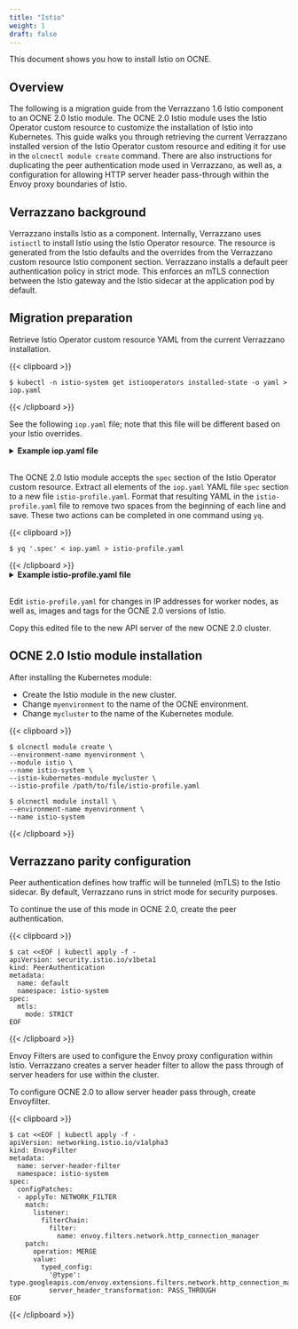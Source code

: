 ```yaml
---
title: "Istio"
weight: 1
draft: false
---
```

This document shows you how to install Istio on OCNE.

## Overview

The following is a migration guide from the Verrazzano 1.6 Istio component to an OCNE 2.0 Istio module. The OCNE 2.0 Istio module uses the Istio Operator custom resource to customize the installation of Istio into Kubernetes. This guide walks you through retrieving the current Verrazzano installed version of the Istio Operator custom resource and editing it for use in the `olcnectl module create` command. There are also instructions for duplicating the peer authentication mode used in Verrazzano, as well as, a configuration for allowing HTTP server header pass-through within the Envoy proxy boundaries of Istio.

## Verrazzano background

Verrazzano installs Istio as a component. Internally, Verrazzano uses `istioctl` to install Istio using the Istio Operator resource. The resource is generated from the Istio defaults and the overrides from the Verrazzano custom resource Istio component section. Verrazzano installs a default peer authentication policy in strict mode. This enforces an mTLS connection between the Istio gateway and the Istio sidecar at the application pod by default.

## Migration preparation

Retrieve Istio Operator custom resource YAML from the current Verrazzano installation.

{{< clipboard >}}
<div class="highlight">

```
$ kubectl -n istio-system get istiooperators installed-state -o yaml > iop.yaml
```
</div>
{{< /clipboard >}}

See the following `iop.yaml` file; note that this file will be different based on your Istio overrides.

<details>
<summary><b>Example iop.yaml file</b></summary>

{{< clipboard >}}
<div class="highlight">

```
apiVersion: install.istio.io/v1alpha1
kind: IstioOperator
metadata:
  name: installed-state
  namespace: istio-system
  ...
spec:
  components:
    base:
      enabled: true
    cni:
      enabled: false
    egressGateways:
    - enabled: true
      k8s:
        affinity:
          podAntiAffinity:
            preferredDuringSchedulingIgnoredDuringExecution:
            - podAffinityTerm:
                labelSelector:
                  matchExpressions:
                  - key: app
                    operator: In
                    values:
                    - istio-egressgateway
                topologyKey: kubernetes.io/hostname
              weight: 100
        overlays:
        - kind: Deployment
          name: istio-egressgateway
          patches:
          - path: spec.template.spec.containers.[name:istio-proxy].securityContext
            value: |
              privileged: false
              allowPrivilegeEscalation: false
              capabilities:
                drop:
                  - ALL
        replicaCount: 1
        securityContext:
          runAsGroup: "1337"
          runAsNonRoot: true
          runAsUser: "1337"
          seccompProfile:
            type: RuntimeDefault
      name: istio-egressgateway
    ingressGateways:
    - enabled: true
      k8s:
        affinity:
          podAntiAffinity:
            preferredDuringSchedulingIgnoredDuringExecution:
            - podAffinityTerm:
                labelSelector:
                  matchExpressions:
                  - key: app
                    operator: In
                    values:
                    - istio-ingressgateway
                topologyKey: kubernetes.io/hostname
              weight: 100
        overlays:
        - kind: Deployment
          name: istio-ingressgateway
          patches:
          - path: spec.template.spec.containers.[name:istio-proxy].securityContext
            value: |
              privileged: false
              allowPrivilegeEscalation: false
              capabilities:
                drop:
                  - ALL
        replicaCount: 1
        securityContext:
          runAsGroup: "1337"
          runAsNonRoot: true
          runAsUser: "1337"
          seccompProfile:
            type: RuntimeDefault
        service:
          type: LoadBalancer
      name: istio-ingressgateway
    istiodRemote:
      enabled: false
    pilot:
      enabled: true
      k8s:
        affinity:
          podAntiAffinity:
            preferredDuringSchedulingIgnoredDuringExecution:
            - podAffinityTerm:
                labelSelector:
                  matchLabels:
                    app: istiod
                topologyKey: kubernetes.io/hostname
              weight: 100
        overlays:
        - kind: Deployment
          name: istiod
          patches:
          - path: spec.template.spec.containers.[name:discovery].securityContext
            value: |
              privileged: false
              allowPrivilegeEscalation: false
              capabilities:
                drop:
                  - ALL
        securityContext:
          runAsGroup: "1337"
          runAsNonRoot: true
          runAsUser: "1337"
          seccompProfile:
            type: RuntimeDefault
  hub: docker.io/istio
  meshConfig:
    defaultConfig:
      proxyMetadata: {}
      tracing:
        tlsSettings:
          mode: ISTIO_MUTUAL
        zipkin:
          address: jaeger-operator-jaeger-collector.verrazzano-monitoring.svc.cluster.local.:9411
    enablePrometheusMerge: true
  profile: default
  tag: 1.19.0
  values:
    base:
      enableCRDTemplates: false
      validationURL: ""
    defaultRevision: ""
    gateways:
      istio-egressgateway:
        autoscaleEnabled: false
        env:
          ISTIO_META_REQUESTED_NETWORK_VIEW: external
        name: istio-egressgateway
        secretVolumes:
        - mountPath: /etc/istio/egressgateway-certs
          name: egressgateway-certs
          secretName: istio-egressgateway-certs
        - mountPath: /etc/istio/egressgateway-ca-certs
          name: egressgateway-ca-certs
          secretName: istio-egressgateway-ca-certs
        type: ClusterIP
      istio-ingressgateway:
        autoscaleEnabled: false
        env: {}
        name: istio-ingressgateway
        secretVolumes:
        - mountPath: /etc/istio/ingressgateway-certs
          name: ingressgateway-certs
          secretName: istio-ingressgateway-certs
        - mountPath: /etc/istio/ingressgateway-ca-certs
          name: ingressgateway-ca-certs
          secretName: istio-ingressgateway-ca-certs
        serviceAnnotations:
          service.beta.kubernetes.io/oci-load-balancer-internal: true
          service.beta.kubernetes.io/oci-load-balancer-security-list-management-mode: None
          service.beta.kubernetes.io/oci-load-balancer-shape: flexible
          service.beta.kubernetes.io/oci-load-balancer-shape-flex-max: "10"
          service.beta.kubernetes.io/oci-load-balancer-shape-flex-min: "10"
          service.beta.kubernetes.io/oci-load-balancer-subnet1: ocid1.subnet.oc1.iad.aaaaaaaasxecsmvaw4li6a6wic45fjjaefilsqesoddckzp4w72w4m2w7pbq
        type: LoadBalancer
    global:
      configValidation: true
      defaultNodeSelector: {}
      defaultPodDisruptionBudget:
        enabled: false
      defaultResources:
        requests:
          cpu: 10m
      hub: ghcr.io/verrazzano
      imagePullPolicy: IfNotPresent
      imagePullSecrets: []
      istioNamespace: istio-system
      istiod:
        enableAnalysis: false
      jwtPolicy: third-party-jwt
      logAsJson: false
      logging:
        level: default:info
      meshNetworks: {}
      mountMtlsCerts: false
      multiCluster:
        clusterName: ""
        enabled: false
      network: ""
      omitSidecarInjectorConfigMap: false
      oneNamespace: false
      operatorManageWebhooks: false
      pilotCertProvider: istiod
      priorityClassName: ""
      proxy:
        autoInject: enabled
        clusterDomain: cluster.local
        componentLogLevel: misc:error
        enableCoreDump: false
        excludeIPRanges: ""
        excludeInboundPorts: ""
        excludeOutboundPorts: ""
        image: proxyv2
        includeIPRanges: '*'
        logLevel: warning
        privileged: false
        readinessFailureThreshold: 90
        readinessInitialDelaySeconds: 1
        readinessPeriodSeconds: 2
        resources:
          limits:
            cpu: 2000m
            memory: 1024Mi
          requests:
            cpu: 100m
            memory: 128Mi
        statusPort: 15020
        tracer: zipkin
      proxy_init:
        image: proxyv2
      sds:
        token:
          aud: istio-ca
      sts:
        servicePort: 0
      tag: 1.19.0-1-20240102223345-96c3a993
      tracer:
        datadog: {}
        lightstep: {}
        stackdriver: {}
        zipkin: {}
      useMCP: false
    istiodRemote:
      injectionURL: ""
    meshConfig:
      defaultConfig:
        proxyMetadata: {}
      enablePrometheusMerge: false
    pilot:
      autoscaleEnabled: false
      autoscaleMax: 5
      autoscaleMin: 1
      configMap: true
      cpu:
        targetAverageUtilization: 80
      deploymentLabels: null
      env: {}
      image: ghcr.io/verrazzano/pilot:1.19.0-1-20240102223345-96c3a993
      keepaliveMaxServerConnectionAge: 30m
      nodeSelector: {}
      podLabels: {}
      replicaCount: 1
      traceSampling: 1
    sidecarInjectorWebhook:
      rewriteAppHTTPProbe: true
    telemetry:
      enabled: true
      v2:
        enabled: true
        metadataExchange:
          wasmEnabled: false
        prometheus:
          enabled: true
          wasmEnabled: false
        stackdriver:
          configOverride: {}
          enabled: false
          logging: false
          monitoring: false
          topology: false
```
</div>
{{< /clipboard >}}
</details>

<BR>

The OCNE 2.0 Istio module accepts the `spec` section of the Istio Operator custom resource. Extract all elements of the `iop.yaml` YAML file `spec` section to a new file `istio-profile.yaml`. Format that resulting YAML in the `istio-profile.yaml` file to remove two spaces from the beginning of each line and save. These two actions can be completed in one command using `yq`.

{{< clipboard >}}
<div class="highlight">

```
$ yq '.spec' < iop.yaml > istio-profile.yaml
```
</div>
{{< /clipboard >}}


<details>
<summary><b>Example istio-profile.yaml file</b></summary>

{{< clipboard >}}
<div class="highlight">

```
components:
  base:
    enabled: true
  cni:
    enabled: false
  egressGateways:
  ...

```
</div>
{{< /clipboard >}}
</details>

<BR>

Edit `istio-profile.yaml` for changes in IP addresses for worker nodes, as well as, images and tags for the OCNE 2.0 versions of Istio.

Copy this edited file to the new API server of the new OCNE 2.0 cluster.

## OCNE 2.0 Istio module installation

After installing the Kubernetes module:

- Create the Istio module in the new cluster.
- Change `myenvironment` to the name of the OCNE environment.
- Change `mycluster` to the name of the Kubernetes module.

{{< clipboard >}}
<div class="highlight">

```
$ olcnectl module create \
--environment-name myenvironment \
--module istio \
--name istio-system \
--istio-kubernetes-module mycluster \
--istio-profile /path/to/file/istio-profile.yaml

$ olcnectl module install \
--environment-name myenvironment \
--name istio-system
```
</div>
{{< /clipboard >}}

## Verrazzano parity configuration

Peer authentication defines how traffic will be tunneled (mTLS) to the Istio sidecar. By default, Verrazzano runs in strict mode for security purposes.

To continue the use of this mode in OCNE 2.0, create the peer authentication.

{{< clipboard >}}
<div class="highlight">

```
$ cat <<EOF | kubectl apply -f -
apiVersion: security.istio.io/v1beta1
kind: PeerAuthentication
metadata:
  name: default
  namespace: istio-system
spec:
  mtls:
    mode: STRICT
EOF
```
</div>
{{< /clipboard >}}

Envoy Filters are used to configure the Envoy proxy configuration within Istio. Verrazzano creates a server header filter to allow the pass through of server headers for use within the cluster.

To configure OCNE 2.0 to allow server header pass through, create Envoyfilter.

{{< clipboard >}}
<div class="highlight">

```
$ cat <<EOF | kubectl apply -f -
apiVersion: networking.istio.io/v1alpha3
kind: EnvoyFilter
metadata:
  name: server-header-filter
  namespace: istio-system
spec:
  configPatches:
  - applyTo: NETWORK_FILTER
    match:
      listener:
        filterChain:
          filter:
            name: envoy.filters.network.http_connection_manager
    patch:
      operation: MERGE
      value:
        typed_config:
          '@type': type.googleapis.com/envoy.extensions.filters.network.http_connection_manager.v3.HttpConnectionManager
          server_header_transformation: PASS_THROUGH
EOF
```
</div>
{{< /clipboard >}}

